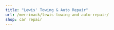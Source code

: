 ```yaml
---
title: "Lewis' Towing & Auto Repair"
url: /merrimack/lewis-towing-and-auto-repair/
shop: car repair
---
```


